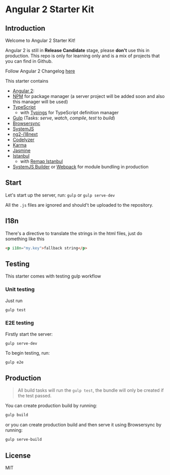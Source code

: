 # Angular 2 Starter Kit

## Introduction
Welcome to Angular 2 Starter Kit!

Angular 2 is still in **Release Candidate** stage, please **don't** use this in production. This repo is only for learning only and is a mix of projects that you can find in Github.

Follow Angular 2 Changelog [here](https://github.com/angular/angular/blob/master/CHANGELOG.md)


This starter contains

* [Angular 2](https://angular.io/):
* [NPM](https://www.npmjs.com/) for package manager (a server project will be added soon and also this manager will be used)
* [TypeScript](http://www.typescriptlang.org/)
  * with [Typings](https://github.com/typings/typings) for TypeScript definition manager
* [Gulp](http://gulpjs.com/) (Tasks: *serve*, *watch*, *compile*, *test* to *build*)
* [Browsersync](https://www.browsersync.io/)
* [SystemJS](https://github.com/systemjs/systemjs)
* [ng2-i18next](https://www.npmjs.com/package/ng2-i18next)
* [Codelyzer](https://github.com/mgechev/codelyzer)
* [Karma](http://karma-runner.github.io/)
* [Jasmine](http://jasmine.github.io/)
* [Istanbul](https://github.com/gotwarlost/istanbul)
  * with [Remap Istanbul](https://github.com/SitePen/remap-istanbul)
* [SystemJS Builder](https://github.com/systemjs/builder) or [Webpack](https://webpack.github.io/) for module bundling in production

## Start
Let's start up the server, run:
`gulp` or `gulp serve-dev`

All the `.js` files are ignored and should't be uploaded to the repository.

## I18n
There's a directive to translate the strings in the html files, just do something like this

```html
<p i18n="my.key">fallback string</p>
```

## Testing
This starter comes with testing gulp workflow

### Unit testing
Just run
```bash
gulp test
```

### E2E testing
Firstly start the server:
```
gulp serve-dev
```
To begin testing, run:
```bash
gulp e2e
```

## Production
> All build tasks will run the `gulp test`, the bundle will only be created if the test passed.

You can create production build by running:
```bash
gulp build
```
or you can create production build and then serve it using Browsersync by running:
```bash
gulp serve-build
```

## License
MIT
